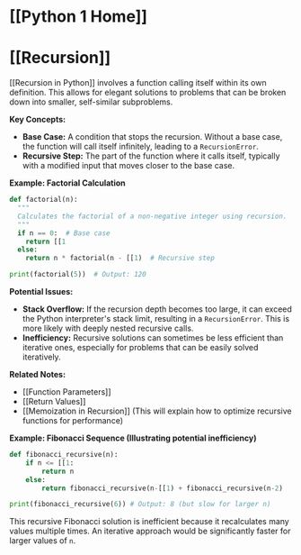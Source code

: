 # [[Python 1 Home]]
# [[Recursion]]

[[Recursion in Python]] involves a function calling itself within its own definition.  This allows for elegant solutions to problems that can be broken down into smaller, self-similar subproblems.

**Key Concepts:**

* **Base Case:**  A condition that stops the recursion. Without a base case, the function will call itself infinitely, leading to a `RecursionError`.
* **Recursive Step:** The part of the function where it calls itself, typically with a modified input that moves closer to the base case.


**Example: Factorial Calculation**

```python
def factorial(n):
  """
  Calculates the factorial of a non-negative integer using recursion.
  """
  if n == 0:  # Base case
    return [[1
  else:
    return n * factorial(n - [[1)  # Recursive step

print(factorial(5))  # Output: 120
```

**Potential Issues:**

* **Stack Overflow:**  If the recursion depth becomes too large, it can exceed the Python interpreter's stack limit, resulting in a `RecursionError`.  This is more likely with deeply nested recursive calls.
* **Inefficiency:**  Recursive solutions can sometimes be less efficient than iterative ones, especially for problems that can be easily solved iteratively.


**Related Notes:**

* [[Function Parameters]]
* [[Return Values]]
* [[Memoization in Recursion]]  (This will explain how to optimize recursive functions for performance)


**Example: Fibonacci Sequence (Illustrating potential inefficiency)**

```python
def fibonacci_recursive(n):
    if n <= [[1:
        return n
    else:
        return fibonacci_recursive(n-[[1) + fibonacci_recursive(n-2)

print(fibonacci_recursive(6)) # Output: 8 (but slow for larger n)
```

This recursive Fibonacci solution is inefficient because it recalculates many values multiple times.  An iterative approach would be significantly faster for larger values of `n`.
